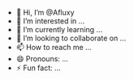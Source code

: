 - 👋 Hi, I’m @Afluxy
- 👀 I’m interested in ...
- 🌱 I’m currently learning ...
- 💞️ I’m looking to collaborate on ...
- 📫 How to reach me ...
- 😄 Pronouns: ...
- ⚡ Fun fact: ...

<!---
Afluxy/Afluxy is a ✨ special ✨ repository because its `README.md` (this file) appears on your GitHub profile.
You can click the Preview link to take a look at your changes.
--->
